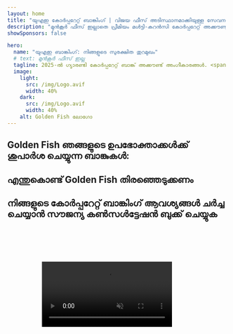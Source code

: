 ```yaml
---
layout: home
title: "യുഎഇ കോർപ്പറേറ്റ് ബാങ്കിംഗ് | വിജയ ഫീസ് അടിസ്ഥാനമാക്കിയുള്ള സേവനം"
description: "മുൻകൂർ ഫീസ് ഇല്ലാതെ പ്രീമിയം മൾട്ടി-കറൻസി കോർപ്പറേറ്റ് അക്കൗണ്ടുകൾ - അംഗീകാരത്തിന് ശേഷം മാത്രം പണം നൽകുക. 96% വിജയ നിരക്കോടെ പൂർണ്ണ അപേക്ഷാ മാനേജ്മെന്റ്. ഗ്യാരണ്ടി അക്കൗണ്ട് തുറക്കൽ."
showSponsors: false

hero:
  name: "യുഎഇ ബാങ്കിംഗ്: നിങ്ങളുടെ സുരക്ഷിത തുറമുഖം"
  # text: മുൻകൂർ ഫീസ് ഇല്ല
  tagline: 2025-ൽ ഗ്യാരണ്ടി കോർപ്പറേറ്റ് ബാങ്ക് അക്കൗണ്ട് അംഗീകാരങ്ങൾ. <span class="hl">മുൻകൂർ ഫീസ് ഇല്ല</span> - അംഗീകാരത്തിന് ശേഷം മാത്രം പണം നൽകുക. 96% വിജയ നിരക്ക്.
  image:
    light:
      src: /img/Logo.avif
      width: 40%
    dark:
      src: /img/Logo.avif
      width: 40%
    alt: Golden Fish ലോഗോ
---
```


<FeatureCards :features="[
  {
    title: 'ഗ്യാരണ്ടി അക്കൗണ്ട് അംഗീകാരങ്ങൾ',
    bullet: '✓',
    items: [
      'ആദ്യ അക്കൗണ്ട് അംഗീകാരത്തിന് രണ്ട് മാസത്തെ ഗ്യാരണ്ടി',
      'രണ്ടാമത്തെ അക്കൗണ്ടിന് മൂന്ന് മാസത്തെ ഗ്യാരണ്ടി',
      'ഗുണനിലവാരമുള്ള ബിസിനസ് പ്ലാൻ തയ്യാറാക്കൽ',
      'സമഗ്രമായ ഡ്യൂ ഡിലിജൻസ് പിന്തുണ',
      'നേരിട്ടുള്ള ബാങ്ക് ആശയവിനിമയ തന്ത്രം',
      'പൂർണ്ണ ബാങ്കിംഗ് പാക്കേജ് സജ്ജീകരണം'
    ],
    linkText: 'Learn more',
    link: '../../corporate-banking-services/guaranteed-account-approvals',
    icon: {
      light: '/video/iStock-2186765808.mp4',
      dark: '/video/iStock-2166377244.mp4',
      alt: 'ബാങ്കിംഗ് ആവശ്യകതകൾ',
    }
  },
]" />

<FeatureCards :features="[
  {
    title: 'ഉയർന്ന റിസ്ക് ബിസിനസ്സിനുള്ള യുഎഇ ബാങ്ക് അക്കൗണ്ടുകൾ',
    items: [
      'എൻഹാൻസ്ഡ് ഡ്യൂ ഡിലിജൻസിൽ (EDD) വിദഗ്ധ മാർഗനിർദ്ദേശം',
      'ഇടപാട് നിരീക്ഷണവും റിസ്ക് മാനേജ്മെന്റും',
      'കംപ്ലയൻസ് നയങ്ങളും നടപടിക്രമങ്ങളും സജ്ജമാക്കൽ',
      'ബാങ്ക് ബന്ധ മാനേജ്മെന്റ്',
      'നിയമിത കംപ്ലയൻസ് അപ്ഡേറ്റുകളും ഓഡിറ്റുകളും',
      'അക്കൗണ്ട് സുരക്ഷയ്ക്കായുള്ള കണ്ടിജൻസി പ്ലാനിംഗ്'
    ],
    linkText: 'Learn more',
    link: '../../corporate-banking-services/UAE-Bank-Accounts-for-High-Risk-Business',
    icon: {
      light: '/img/iStock-1333000394.avif',
      dark: '/img/iStock-584576538.avif',
      alt: 'ബാങ്കിംഗ് സേവനങ്ങൾ',
    }
  },
  {
    title: 'കംപ്ലയൻസ് നിലനിർത്തുക: നിങ്ങളുടെ യുഎഇ ബിസിനസ് സംരക്ഷിക്കുക',
    items: [
      'സാധ്യമായ റിസ്കുകൾ കണ്ടെത്താൻ നിയമിത കംപ്ലയൻസ് ഓഡിറ്റുകൾ',
      'സർക്കാർ അംഗീകാരങ്ങൾക്കായി എൻഡ്-ടു-എൻഡ് PRO സേവനങ്ങൾ',
      'ലൈസൻസ് പുതുക്കൽ മാനേജ്മെന്റും അലേർട്ടുകളും',
      'ബാങ്കിംഗ് കൺസൾട്ടൻസിയും അക്കൗണ്ട് പരിപാലനവും',
      'VAT, ESR കംപ്ലയൻസ് പിന്തുണ',
      'ജീവനക്കാരുടെ വിസയും തൊഴിൽ നിയമ കംപ്ലയൻസും',
      'റെഗുലേറ്ററി അപ്ഡേറ്റുകളിൽ പരിശീലന വർക്ക്ഷോപ്പുകൾ'
    ],
    linkText: 'Learn more',
    link: '../../company-registration/Protect-Your-Business',
    icon: {
      light: '/img/iStock-1382278859.jpg',
      dark: '/img/iStock-1867623684.jpg',
      alt: 'ബാങ്കിംഗ് സേവനങ്ങൾ',
    }
  },
  {
    title: 'യുഎഇ കോർപ്പറേറ്റ് ബാങ്കിംഗ് ആനുകൂല്യങ്ങൾ',
    items: [
      '**Aa2** മൂഡീസ് റേറ്റിംഗുള്ള ശക്തമായ ബാങ്കിംഗ് സിസ്റ്റം',
      '**1980 മുതൽ സ്ഥിരമായ USD വിനിമയ നിരക്ക്**',
      'മൂലധന നീക്കത്തിൽ നിയന്ത്രണങ്ങൾ ഇല്ല',
      'US$184 ബില്യനിലധികം വിദേശ കരുതൽ ശേഖരം',
      'രാഷ്ട്രീയ-സാമ്പത്തിക സ്ഥിരത',
      'സർക്കാർ പിന്തുണയുള്ള ബാങ്കിംഗ് സിസ്റ്റം',
      'ലോകോത്തര ഡിജിറ്റൽ ബാങ്കിംഗ്'
    ],
    linkText: 'Learn more',
    link: '../../company-registration/banking',
    icon: {
      light: '/img/iStock-1032707788.jpg',
      dark: '/img/iStock-1152367067.avif',
      alt: 'ബാങ്കിംഗ് പ്രക്രിയ',
    }
  }
]" />

## Golden Fish ഞങ്ങളുടെ ഉപഭോക്താക്കൾക്ക് ശുപാർശ ചെയ്യുന്ന ബാങ്കുകൾ:

<!--@include: /../../include/recommended-banks.md-->

## എന്തുകൊണ്ട് Golden Fish തിരഞ്ഞെടുക്കണം

<BenefitsList :features="[
  {
    icon: '🏢',
    title: 'പ്രാദേശിക UAE വിദഗ്ധത',
    text: 'ദുബായിലെ സമർപ്പിത വിദഗ്ധർ പ്രക്രിയയുടെ ഓരോ ഘട്ടത്തിലും വിദഗ്ധ മാർഗനിർദ്ദേശം നൽകുന്നു.'
  },
  {
    icon: '📊',
    title: 'തെളിയിക്കപ്പെട്ട വിജയനിരക്ക്',
    text: 'ഞങ്ങളുടെ പ്രീമിയം പ്രോസസ്സിംഗിലൂടെ നൂറുകണക്കിന് വിസകൾ, ബാങ്ക് അക്കൗണ്ടുകൾ, കമ്പനി രജിസ്ട്രേഷനുകൾ എന്നിവയിൽ 90% ലധികം അംഗീകാര നിരക്ക്.'
  },
  {
    icon: '💸',
    title: '**വിജയാധിഷ്ഠിത ഫീസുകൾ**',
    text: '[അംഗീകാരത്തിന് ശേഷം മാത്രം പണമടയ്ക്കുക](/uae-business/benefits/success-based-fees). പൂർണ്ണ സുതാര്യത, മറഞ്ഞിരിക്കുന്ന ചെലവുകളില്ല.'
  },
]" />

## നിങ്ങളുടെ കോർപ്പറേറ്റ് ബാങ്കിംഗ് ആവശ്യങ്ങൾ ചർച്ച ചെയ്യാൻ സൗജന്യ കൺസൾട്ടേഷൻ ബുക്ക് ചെയ്യുക

<video  autoplay muted playsinline style="padding: 80px" >
  <source src="/video/iStock-2185918790.mp4" type="video/mp4">
</video>

<ContactFormModal 
  formName="Banking [offer]" 
  buttonText="സൗജന്യ കൺസൾട്ടേഷൻ നേടുക" 
  categoryLabel="ആവശ്യമായ പിന്തുണാ തലം: *" 
  categoryPlaceholderText="നിങ്ങളുടെ പിന്തുണാ തലം തിരഞ്ഞെടുക്കുക"
  messageLabel="നിങ്ങളുടെ കൺസൾട്ടേഷന് ഞങ്ങളെ സഹായിക്കുക (ശുപാർശ ചെയ്യുന്നു)"
  messagePlaceholderText="നിങ്ങളുടെ ബിസിനസ്സ് തരം, പ്രവർത്തന അധികാര പരിധികൾ, പ്രതീക്ഷിക്കുന്ന ഇടപാട് അളവുകൾ, കൂടാതെ ഏതെങ്കിലും പ്രത്യേക ബാങ്കിംഗ് ആവശ്യങ്ങൾ (മൾട്ടി-കറൻസി, ട്രേഡ് ഫിനാൻസ് മുതലായവ) എന്നിവയെക്കുറിച്ച് ഞങ്ങളോട് പറയുക"
  :services="[
  'അടിസ്ഥാന — അത്യാവശ്യ രേഖകളും അക്കൗണ്ട് തുറക്കൽ കൺസൾട്ടേഷനും മാത്രം',
  'സ്റ്റാൻഡേർഡ് — പൂർണ്ണ രേഖകളും എല്ലാ ബാങ്കിംഗ് ഘട്ടങ്ങളിലൂടെയുള്ള മാർഗ്ഗനിർദ്ദേശവും',
  'സമഗ്രം — നിങ്ങളുടെ ഭാഗത്തുനിന്ന് കുറഞ്ഞ പങ്കാളിത്തത്തോടെയുള്ള പൂർണ്ണ സേവന ബാങ്കിംഗ് സജ്ജീകരണം',
  'കസ്റ്റം — ഉയർന്ന വോള്യം ഇടപാടുകൾ അല്ലെങ്കിൽ ബഹു-അധികാരപരിധി ഘടന ചർച്ച ചെയ്യേണ്ടതുണ്ട്',
  ]"
/>

